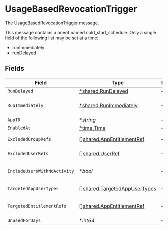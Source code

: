 # UsageBasedRevocationTrigger

The UsageBasedRevocationTrigger message.

This message contains a oneof named cold_start_schedule. Only a single field of the following list may be set at a time:
  - runImmediately
  - runDelayed



## Fields

| Field                                                                               | Type                                                                                | Required                                                                            | Description                                                                         |
| ----------------------------------------------------------------------------------- | ----------------------------------------------------------------------------------- | ----------------------------------------------------------------------------------- | ----------------------------------------------------------------------------------- |
| `RunDelayed`                                                                        | [*shared.RunDelayed](../../../pkg/models/shared/rundelayed.md)                      | :heavy_minus_sign:                                                                  | The RunDelayed message.                                                             |
| `RunImmediately`                                                                    | [*shared.RunImmediately](../../../pkg/models/shared/runimmediately.md)              | :heavy_minus_sign:                                                                  | No fields needed; this just indicates the trigger should run immediately            |
| `AppID`                                                                             | **string*                                                                           | :heavy_minus_sign:                                                                  | The appId field.                                                                    |
| `EnabledAt`                                                                         | [*time.Time](https://pkg.go.dev/time#Time)                                          | :heavy_minus_sign:                                                                  | N/A                                                                                 |
| `ExcludedGroupRefs`                                                                 | [][shared.AppEntitlementRef](../../../pkg/models/shared/appentitlementref.md)       | :heavy_minus_sign:                                                                  | The excludedGroupRefs field.                                                        |
| `ExcludedUserRefs`                                                                  | [][shared.UserRef](../../../pkg/models/shared/userref.md)                           | :heavy_minus_sign:                                                                  | The excludedUserRefs field.                                                         |
| `IncludeUsersWithNoActivity`                                                        | **bool*                                                                             | :heavy_minus_sign:                                                                  | The includeUsersWithNoActivity field.                                               |
| `TargetedAppUserTypes`                                                              | [][shared.TargetedAppUserTypes](../../../pkg/models/shared/targetedappusertypes.md) | :heavy_minus_sign:                                                                  | The targetedAppUserTypes field.                                                     |
| `TargetedEntitlementRefs`                                                           | [][shared.AppEntitlementRef](../../../pkg/models/shared/appentitlementref.md)       | :heavy_minus_sign:                                                                  | The targetedEntitlementRefs field.                                                  |
| `UnusedForDays`                                                                     | **int64*                                                                            | :heavy_minus_sign:                                                                  | The unusedForDays field.                                                            |